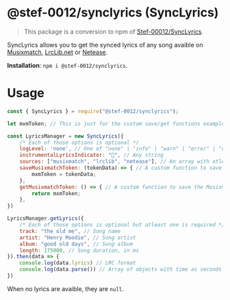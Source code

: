 # @stef-0012/synclyrics (SyncLyrics)

> This package is a conversion to npm of [Stef-00012/SyncLyrics](https://github.com/Stef-00012/SyncLyrics).

SyncLyrics allows you to get the synced lyrics of any song avaible on [Musixmatch](https://musixmatch.com), [LrcLib.net](https://lrclib.net) or [Netease](https://music.xianqiao.wang).

**Installation**: `npm i @stef-0012/synclyrics`.

# Usage

```js
const { SyncLyrics } = require("@stef-0012/synclyrics");

let mxmToken; // This is just for the custom save/get functions example

const LyricsManager = new SyncLyrics({
    /* Each of those options is optional */
    logLevel: 'none', // One of "none" | "info" | "warn" | "error" | "debug"
    instrumentalLyricsIndicator: "", // Any string
    sources: ["musixmatch", "lrclib", "netease"], // An array with atleast one of those sources
    saveMusixmatchToken: (tokenData) => { // A custom function to save the Musixmatch token, otherwise it'll be saved in /tmp/musixmatchToken.json
        mxmToken = tokenData;
    },
    getMusixmatchToken: () => { // A custom function to save the Musixmatch token, otherwise it'll try to read /tmp/musixmatchToken.json
        return mxmToken;
    },
})

LyricsManager.getLyrics({
    /* Each of those options is optional but atleast one is required */
    track: "the old me", // Song name
    artist: "Henry Moodie", // Song artist
    album: "good old days", // Song album
    length: 175000, // Song duration, in ms
}).then(data => {
    console.log(data.lyrics) // LRC format
    console.log(data.parse()) // Array of objects with time as seconds and text of each line
})
```

When no lyrics are avaible, they are `null`.